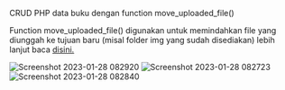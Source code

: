 CRUD PHP data buku dengan function move_uploaded_file()

Function move_uploaded_file() digunakan untuk memindahkan file yang diunggah ke tujuan baru (misal folder img yang sudah disediakan)
lebih lanjut baca [disini.](https://www.w3schools.com/php/func_filesystem_move_uploaded_file.asp)



![Screenshot 2023-01-28 082920](https://user-images.githubusercontent.com/94840764/215234938-604ca695-0251-4214-a7e0-f31647ae3bb5.png)
![Screenshot 2023-01-28 082723](https://user-images.githubusercontent.com/94840764/215234939-9cabba85-8d6a-4ec3-a184-46178627c5a0.png)
![Screenshot 2023-01-28 082840](https://user-images.githubusercontent.com/94840764/215234941-be72622d-cf05-418b-aaf0-e40793e80cff.png)
